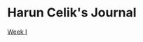 # Harun Celik's Journal

[Week I](https://github.com/DSPG-2022/DSPG/blob/main/Contributors/Harun_Celik/Week_one.md)